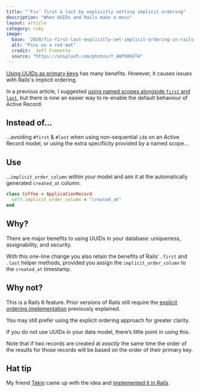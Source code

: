 ```yaml
---
title: "‘Fix’ first & last by explicitly setting implicit ordering"
description: "When UUIDs and Rails make a mess"
layout: article
category: ruby
image:
  base: '2020/fix-first-last-explicitly-set-implicit-ordering-in-rails-with-uuids'
  alt: "Pins on a red mat"
  credit:  Jeff Frenette
  source: "https://unsplash.com/photos/Y_AWfh0kGT4"
---
```


[Using UUIDs as primary keys](/ruby/choose-uuids-for-model-ids-in-rails) has many benefits. However, it causes issues with Rails's implicit ordering.

In a previous article, I suggested [using named scopes alongside `first` and `last`](/ruby/first-and-last-may-not-mean-what-you-think), but there is now an easier way to re-enable the default behaviour of Active Record.


## Instead of...

...avoiding `#first` & `#last` when using non-sequential `id`s on an Active Record model, or using the extra specificity provided by a named scope...


## Use

...`implicit_order_column` within your model and aim it at the automatically generated `created_at` column.

```ruby
class Coffee < ApplicationRecord
  self.implicit_order_column = "created_at"
end
```


## Why?

There are major benefits to using UUIDs in your database: uniqueness, assignability, and security.

With this one-line change you also retain the benefits of Rails’ `.first` and `.last` helper methods, provided you assign the `implicit_order_column` to the `created_at` timestamp.


## Why not?

This is a Rails 6 feature. Prior versions of Rails still require the [explicit ordering implementation](/ruby/first-and-last-may-not-mean-what-you-think) previously explained.

You may still prefer using the explicit ordering approach for greater clarity.

If you do not use UUIDs in your data model, there’s little point in using this.

Note that if two records are created at _exactly_ the same time the order of the results for those records will be based on the order of their primary key.


## Hat tip

My friend [Tekin](https://twitter.com/tekin) came up with the idea and [implemented it in Rails](https://github.com/rails/rails/pull/34480).
